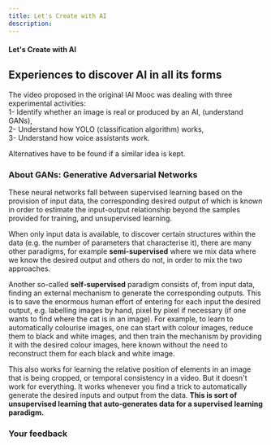 ```yaml
---
title: Let's Create with AI
description:
---
```

#### Let's Create with AI

Experiences to discover AI in all its forms
-------------------------------------------

The video proposed in the original IAI Mooc was dealing with three experimental activities:  
1- Identify whether an image is real or produced by an AI, (understand GANs),  
2- Understand how YOLO (classification algorithm) works,  
3- Understand how voice assistants work.  

Alternatives have to be found if a similar idea is kept.

### About GANs: Generative Adversarial Networks

These neural networks fall between supervised learning based on the provision of input data, the corresponding desired output of which is known in order to estimate the input-output relationship beyond the samples provided for training, and unsupervised learning.

When only input data is available, to discover certain structures within the data (e.g. the number of parameters that characterise it), there are many other paradigms, for example **semi-supervised** where we mix data where we know the desired output and others do not, in order to mix the two approaches.

Another so-called **self-supervised** paradigm consists of, from input data, finding an external mechanism to generate the corresponding outputs. This is to save the enormous human effort of entering for each input the desired output, e.g. labelling images by hand, pixel by pixel if necessary (if one wants to find where the cat is in an image). For example, to learn to automatically colourise images, one can start with colour images, reduce them to black and white images, and then train the mechanism by providing it with the desired colour images, here known without the need to reconstruct them for each black and white image.

This also works for learning the relative position of elements in an image that is being cropped, or temporal consistency in a video. But it doesn't work for everything. It works whenever you find a trick to automatically generate the desired inputs and output from the data. **This is sort of unsupervised learning that auto-generates data for a supervised learning paradigm.**

### Your feedback
